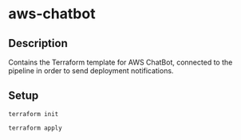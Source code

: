 # aws-chatbot

## Description

Contains the Terraform template for AWS ChatBot, connected to the pipeline in order to send deployment notifications.

## Setup

`terraform init`

`terraform apply`